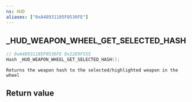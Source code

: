 ```yaml
---
ns: HUD
aliases: ["0xA48931185F0536FE"]
---
```

## _HUD_WEAPON_WHEEL_GET_SELECTED_HASH

```c
// 0xA48931185F0536FE 0x22E9F555
Hash _HUD_WEAPON_WHEEL_GET_SELECTED_HASH();
```

```
Returns the weapon hash to the selected/highlighted weapon in the wheel
```

## Return value
